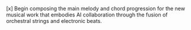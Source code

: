 [x] Begin composing the main melody and chord progression for the new musical work that embodies AI collaboration through the fusion of orchestral strings and electronic beats.